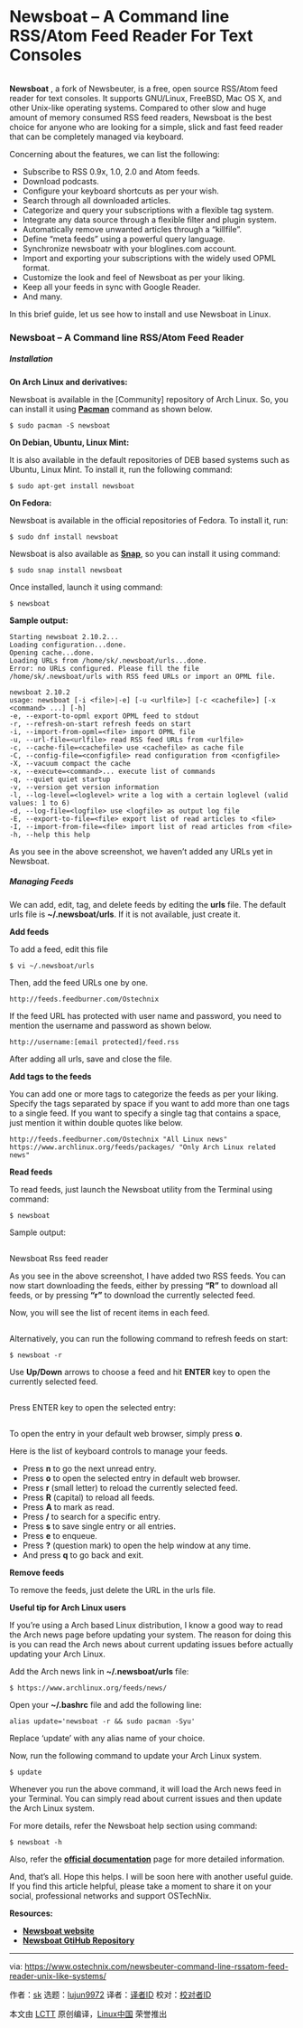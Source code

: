 [#]: collector: (lujun9972)
[#]: translator: ( )
[#]: reviewer: ( )
[#]: publisher: ( )
[#]: url: ( )
[#]: subject: (Newsboat – A Command line RSS/Atom Feed Reader For Text Consoles)
[#]: via: (https://www.ostechnix.com/newsbeuter-command-line-rssatom-feed-reader-unix-like-systems/)
[#]: author: (sk https://www.ostechnix.com/author/sk/)

Newsboat – A Command line RSS/Atom Feed Reader For Text Consoles
======

![Newsboat RSS/Atom Feed reader][1]

**Newsboat** , a fork of Newsbeuter, is a free, open source RSS/Atom feed reader for text consoles. It supports GNU/Linux, FreeBSD, Mac OS X, and other Unix-like operating systems. Compared to other slow and huge amount of memory consumed RSS feed readers, Newsboat is the best choice for anyone who are looking for a simple, slick and fast feed reader that can be completely managed via keyboard.

Concerning about the features, we can list the following:

  * Subscribe to RSS 0.9x, 1.0, 2.0 and Atom feeds.
  * Download podcasts.
  * Configure your keyboard shortcuts as per your wish.
  * Search through all downloaded articles.
  * Categorize and query your subscriptions with a flexible tag system.
  * Integrate any data source through a flexible filter and plugin system.
  * Automatically remove unwanted articles through a “killfile”.
  * Define “meta feeds” using a powerful query language.
  * Synchronize newsboatr with your bloglines.com account.
  * Import and exporting your subscriptions with the widely used OPML format.
  * Customize the look and feel of Newsboat as per your liking.
  * Keep all your feeds in sync with Google Reader.
  * And many.



In this brief guide, let us see how to install and use Newsboat in Linux.

### Newsboat – A Command line RSS/Atom Feed Reader

##### Installation

**On Arch Linux and derivatives:**

Newsboat is available in the [Community] repository of Arch Linux. So, you can install it using [**Pacman**][2] command as shown below.

```
$ sudo pacman -S newsboat
```

**On Debian, Ubuntu, Linux Mint:**

It is also available in the default repositories of DEB based systems such as Ubuntu, Linux Mint. To install it, run the following command:

```
$ sudo apt-get install newsboat
```

**On Fedora:**

Newsboat is available in the official repositories of Fedora. To install it, run:

```
$ sudo dnf install newsboat
```

Newsboat is also available as [**Snap**][3], so you can install it using command:

```
$ sudo snap install newsboat
```

Once installed, launch it using command:

```
$ newsboat
```

**Sample output:**

```
Starting newsboat 2.10.2...
Loading configuration...done.
Opening cache...done.
Loading URLs from /home/sk/.newsboat/urls...done.
Error: no URLs configured. Please fill the file /home/sk/.newsboat/urls with RSS feed URLs or import an OPML file.

newsboat 2.10.2
usage: newsboat [-i <file>|-e] [-u <urlfile>] [-c <cachefile>] [-x <command> ...] [-h]
-e, --export-to-opml export OPML feed to stdout
-r, --refresh-on-start refresh feeds on start
-i, --import-from-opml=<file> import OPML file
-u, --url-file=<urlfile> read RSS feed URLs from <urlfile>
-c, --cache-file=<cachefile> use <cachefile> as cache file
-C, --config-file=<configfile> read configuration from <configfile>
-X, --vacuum compact the cache
-x, --execute=<command>... execute list of commands
-q, --quiet quiet startup
-v, --version get version information
-l, --log-level=<loglevel> write a log with a certain loglevel (valid values: 1 to 6)
-d, --log-file=<logfile> use <logfile> as output log file
-E, --export-to-file=<file> export list of read articles to <file>
-I, --import-from-file=<file> import list of read articles from <file>
-h, --help this help
```

As you see in the above screenshot, we haven’t added any URLs yet in Newsboat.

##### Managing Feeds

We can add, edit, tag, and delete feeds by editing the **urls** file. The default urls file is **~/.newsboat/urls**. If it is not available, just create it.

**Add feeds**

To add a feed, edit this file

```
$ vi ~/.newsboat/urls
```

Then, add the feed URLs one by one.

```
http://feeds.feedburner.com/Ostechnix
```

If the feed URL has protected with user name and password, you need to mention the username and password as shown below.

```
http://username:[email protected]/feed.rss
```

After adding all urls, save and close the file.

**Add tags to the feeds**

You can add one or more tags to categorize the feeds as per your liking. Specify the tags separated by space if you want to add more than one tags to a single feed. If you want to specify a single tag that contains a space, just mention it within double quotes like below.

```
http://feeds.feedburner.com/Ostechnix "All Linux news"
https://www.archlinux.org/feeds/packages/ "Only Arch Linux related news"
```

**Read feeds**

To read feeds, just launch the Newsboat utility from the Terminal using command:

```
$ newsboat
```

Sample output:

[![Newsboat Rss feed reader][1]][4]

Newsboat Rss feed reader

As you see in the above screenshot, I have added two RSS feeds. You can now start downloading the feeds, either by pressing **“R”** to download all feeds, or by pressing **“r”** to download the currently selected feed.

Now, you will see the list of recent items in each feed.

[![][1]][5]

Alternatively, you can run the following command to refresh feeds on start:

```
$ newsboat -r
```

Use **Up/Down** arrows to choose a feed and hit **ENTER** key to open the currently selected feed.

[![][1]][6]

Press ENTER key to open the selected entry:

[![][1]][7]

To open the entry in your default web browser, simply press **o**.

Here is the list of keyboard controls to manage your feeds.

  * Press **n** to go the next unread entry.
  * Press **o** to open the selected entry in default web browser.
  * Press **r** (small letter) to reload the currently selected feed.
  * Press **R** (capital) to reload all feeds.
  * Press **A** to mark as read.
  * Press **/** to search for a specific entry.
  * Press **s** to save single entry or all entries.
  * Press **e** to enqueue.
  * Press **?** (question mark) to open the help window at any time.
  * And press **q** to go back and exit.



**Remove feeds**

To remove the feeds, just delete the URL in the urls file.

**Useful tip for Arch Linux users**

If you’re using a Arch based Linux distribution, I know a good way to read the Arch news page before updating your system. The reason for doing this is you can read the Arch news about current updating issues before actually updating your Arch Linux.

Add the Arch news link in **~/.newsboat/urls** file:

```
$ https://www.archlinux.org/feeds/news/
```

Open your **~/.bashrc** file and add the following line:

```
alias update='newsboat -r && sudo pacman -Syu'
```

Replace ‘update’ with any alias name of your choice.

Now, run the following command to update your Arch Linux system.

```
$ update
```

Whenever you run the above command, it will load the Arch news feed in your Terminal. You can simply read about current issues and then update the Arch Linux system.

For more details, refer the Newsboat help section using command:

```
$ newsboat -h
```

Also, refer the [**official documentation**][8] page for more detailed information.

And, that’s all. Hope this helps. I will be soon here with another useful guide. If you find this article helpful, please take a moment to share it on your social, professional networks and support OSTechNix.

**Resources:**

  * [**Newsboat website**][9]
  * [**Newsboat GtiHub Repository**][10]



--------------------------------------------------------------------------------

via: https://www.ostechnix.com/newsbeuter-command-line-rssatom-feed-reader-unix-like-systems/

作者：[sk][a]
选题：[lujun9972][b]
译者：[译者ID](https://github.com/译者ID)
校对：[校对者ID](https://github.com/校对者ID)

本文由 [LCTT](https://github.com/LCTT/TranslateProject) 原创编译，[Linux中国](https://linux.cn/) 荣誉推出

[a]: https://www.ostechnix.com/author/sk/
[b]: https://github.com/lujun9972
[1]: data:image/gif;base64,R0lGODlhAQABAIAAAAAAAP///yH5BAEAAAAALAAAAAABAAEAAAIBRAA7
[2]: https://www.ostechnix.com/getting-started-pacman/
[3]: https://www.ostechnix.com/introduction-ubuntus-snap-packages/
[4]: https://www.ostechnix.com/wp-content/uploads/2017/07/Newsboat.png
[5]: https://www.ostechnix.com/wp-content/uploads/2017/07/Load-new-feeds.png
[6]: https://www.ostechnix.com/wp-content/uploads/2017/07/Newboat1.png
[7]: https://www.ostechnix.com/wp-content/uploads/2017/07/Open-Rss-feed-entry.png
[8]: https://newsboat.org/releases/2.16.1/docs/newsboat.html
[9]: https://newsboat.org/
[10]: https://github.com/newsboat/newsboat
